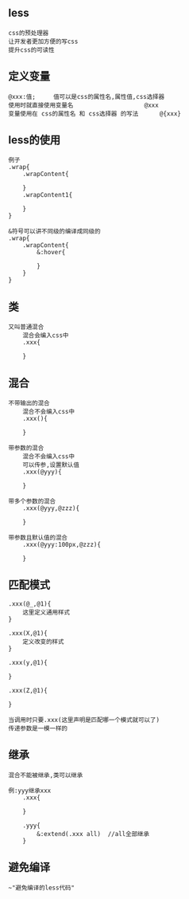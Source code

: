 ## less

```
css的预处理器
让开发者更加方便的写css
提升css的可读性
```

## 定义变量

```
@xxx:值;		值可以是css的属性名,属性值,css选择器
使用时就直接使用变量名					   @xxx
变量使用在 css的属性名 和 css选择器 的写法		@{xxx}
```

## less的使用

```
例子
.wrap{
	.wrapContent{
	
	}
	.wrapContent1{
	
	}
}

&符号可以讲不同级的编译成同级的
.wrap{
	.wrapContent{
		&:hover{
			
		}
	}
}
```

## 类

```
又叫普通混合
	混合会编入css中
	.xxx{
		
	}	
```

## 混合

```
不带输出的混合
	混合不会编入css中
	.xxx(){
	
	}
	
带参数的混合
	混合不会编入css中
	可以传参,设置默认值
	.xxx(@yyy){
	
	}
	
带多个参数的混合	
	.xxx(@yyy,@zzz){
	
	}
	
带参数且默认值的混合
	.xxx(@yyy:100px,@zzz){
	
	}
```

## 匹配模式

```
.xxx(@_,@1){
	这里定义通用样式
}

.xxx(X,@1){
	定义改变的样式
}	

.xxx(y,@1){
	
}

.xxx(Z,@1){
	
}

当调用时只要.xxx(这里声明是匹配哪一个模式就可以了)
传递参数是一模一样的
```

## 继承

```
混合不能被继承,类可以继承

例:yyy继承xxx
    .xxx{

    }	

    .yyy{
        &:extend(.xxx all)	//all全部继承
    }
```

## 避免编译

```
~"避免编译的less代码"
```

